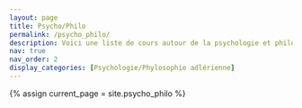 ```yaml
---
layout: page
title: Psycho/Philo
permalink: /psycho_philo/
description: Voici une liste de cours autour de la psychologie et philosophie !
nav: true
nav_order: 2
display_categories: [Psychologie/Phylosophie adlérienne]
---
```


<!-- pages/psycho_philo.md -->
{% assign current_page = site.psycho_philo %}
